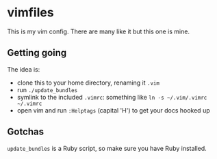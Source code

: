 # vimfiles

This is my vim config. There are many like it but this one is mine.

## Getting going

The idea is:
- clone this to your home directory, renaming it `.vim`
- run `./update_bundles`
- symlink to the included `.vimrc`: something like `ln -s ~/.vim/.vimrc ~/.vimrc`
- open vim and run `:Helptags` (capital 'H') to get your docs hooked up

## Gotchas

`update_bundles` is a Ruby script, so make sure you have Ruby installed.

